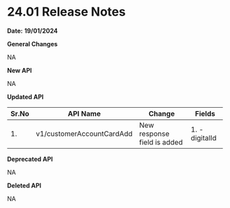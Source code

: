 # **24.01 Release Notes**

**Date:** **19/01/2024** 

**General Changes**

NA

**New API**

NA

**Updated API**

| **Sr.No** | **API Name**                        | **Change**                  | **Fields**     |
|-----------|-------------------------------------|-----------------------------|----------------|
| 1.        | v1/customerAccountCardAdd           | New response field is added | 1. -digitalId  |

**Deprecated API**

NA

**Deleted API**

NA